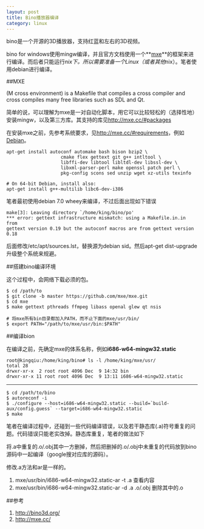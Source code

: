 ```yaml
---
layout: post
title: Bino播放器编译
category: linux
---
```


bino是一个开源的3D播放器，支持红蓝和左右的3D视频。

bino for windows使用mingw编译，并且官方文档使用一个**[mxe](http://mxe.cc/)**的框架来进行编译。而后者只能运行*nix下。所以需要准备一个Linux（或者其他*nix）。笔者使用debian进行编译。

##MXE

(M cross environment) is a Makefile that compiles a cross compiler and cross compiles many free libraries such as SDL and Qt.

简单的说，可以理解为mxe是一对自动化脚本，用它可以比较轻松的（选择性地）安装mingw，以及第三方库。其支持的库见<http://mxe.cc/#packages>

在安装mxe之前，先参考系统要求，见<http://mxe.cc/#requirements>，例如[Debian](http://mxe.cc/#requirements-debian)。

	apt-get install autoconf automake bash bison bzip2 \
						cmake flex gettext git g++ intltool \
						libffi-dev libtool libltdl-dev libssl-dev \
						libxml-parser-perl make openssl patch perl \
						pkg-config scons sed unzip wget xz-utils texinfo
						
	# On 64-bit Debian, install also:
	apt-get install g++-multilib libc6-dev-i386
	
笔者最初使用debian 7.0 wheey来编译，不过后面出现如下错误

	make[3]: Leaving directory `/home/king/bino/po'
	*** error: gettext infrastructure mismatch: using a Makefile.in.in from 
	gettext version 0.19 but the autoconf macros are from gettext version 0.18

后面修改/etc/apt/sources.lst，替换源为debian sid。然后apt-get dist-upgrade升级整个系统来规避。

##搭建bino编译环境

这个过程中，会网络下载必须的包。
	
	$ cd /path/to
	$ git clone -b master https://github.com/mxe/mxe.git
	$ cd mxe
	$ make gettext pthreads ffmpeg libass openal glew qt nsis
	
	# 将mxe所有bin目录都加入PATH，而不止下面的mxe/usr/bin/
	$ export PATH="/path/to/mxe/usr/bin:$PATH" 
	
##编译bion

在编译之前，先确定mxe的体系名称，例如**i686-w64-mingw32.static**

	root@kingqiu:/home/king/bino# ls -l /home/king/mxe/usr/
	total 28
	drwxr-xr-x  2 root root 4096 Dec  9 14:32 bin
	drwxr-xr-x 11 root root 4096 Dec  9 13:11 i686-w64-mingw32.static

---

	$ cd /path/to/bino
	$ autoreconf -i
	$ ./configure --host=i686-w64-mingw32.static --build=`build-aux/config.guess` --target=i686-w64-mingw32.static
	$ make
	
笔者在编译过程中，还碰到一些代码编译错误，以及若干静态库(.a)符号重复的问题。代码错误只能老实改掉。静态库重复，笔者的做法如下

将.a中重复的.o/.obj其中一方删掉，然后把删掉的.o/.obj中未重复的代码放到bino源码中一起编译（google搜对应库的源码）。

修改.a方法和ar是一样的。

1. mxe/usr/bin/i686-w64-mingw32.static-ar -t .a 查看内容
1. mxe/usr/bin/i686-w64-mingw32.static-ar -d .a .o/.obj 删除其中的.o
	
##参考
1. <http://bino3d.org/>
1. <http://mxe.cc/>